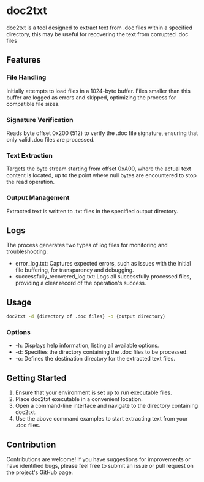doc2txt
===
doc2txt is a tool designed to extract text from .doc files within a specified directory, this may be useful for recovering the text from corrupted .doc files

## Features

### File Handling 
Initially attempts to load files in a 1024-byte buffer. Files smaller than this buffer are logged as errors and skipped, optimizing the process for compatible file sizes.

### Signature Verification
Reads byte offset 0x200 (512) to verify the .doc file signature, ensuring that only valid .doc files are processed.

### Text Extraction 
Targets the byte stream starting from offset 0xA00, where the actual text content is located, up to the point where null bytes are encountered to stop the read operation.

### Output Management
Extracted text is written to .txt files in the specified output directory.

## Logs 
The process generates two types of log files for monitoring and troubleshooting:
- error_log.txt: Captures expected errors, such as issues with the initial file buffering, for transparency and debugging.
- successfully_recovered_log.txt: Logs all successfully processed files, providing a clear record of the operation's success.

## Usage

```bash
doc2txt -d {directory of .doc files} -o {output directory}
```

### Options

* -h: Displays help information, listing all available options.
* -d: Specifies the directory containing the .doc files to be processed.
* -o: Defines the destination directory for the extracted text files.

## Getting Started

1. Ensure that your environment is set up to run executable files.
2. Place doc2txt executable in a convenient location.
3. Open a command-line interface and navigate to the directory containing doc2txt.
4. Use the above command examples to start extracting text from your .doc files.

## Contribution

Contributions are welcome! If you have suggestions for improvements or have identified bugs, please feel free to submit an issue or pull request on the project's GitHub page.
